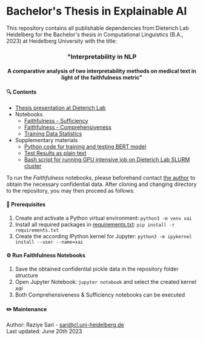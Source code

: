 # Bachelor's Thesis in Explainable AI

This repository contains all publishable dependencies from Dieterich Lab Heidelberg for the Bachelor's thesis in Computational Linguistics (B.A., 2023) at Heidelberg University with the title: 
<h3 style=text-align:center;> "Interpretability in NLP <br></h3> <h4 style=text-align:center;>A comparative analysis of two interpretability methods on medical text in light of the faithfulness metric"</h4> 

#### 🔍 Contents
* [Thesis presentation at Dieterich Lab](BA_thesis_present_Dieterichlab.pdf)
* Notebooks
  * [Faithfulness - Sufficiency](ferret-Suff.ipynb)  
  * [Faithfulness - Comprehensiveness](ferret-Comp.ipynb)  
  * [Training Data Statistics](DataStatistics.ipynb)  
* Supplementary materials
  * [Python code for training and testing BERT model](BertSeqCardio.py)
  * [Test Results as plain text](BertSeqCA.txt)
  * [Bash script for running GPU intensive job on Dieterich Lab SLURM cluster](BertSeqCA.sh)

To run the _Faithfulness_ notebooks, please beforehand contact [the author](mailto:sari@cl.uni-heidelberg.de) to obtain the necessary confidential data. After cloning and changing directory to the repository, you may then proceed as follows:

#### 🧰 Prerequisites
1. Create and activate a Python virtual environment: `python3 -m venv xai`
2. Install all required packages in [requirements.txt](requirements.txt): `pip install -r requirements.txt`
3. Create the according IPython kernel for Jupyter: `python3 -m ipykernel install --user --name=xai`

#### ⚙️ Run Faithfulness Notebooks
1. Save the obtained confidential pickle data in the repository folder structure
2. Open Jupyter Notebook: `jupyter notebook` and select the created kernel _xai_
3. Both Comprehensiveness & Sufficiency notebooks can be executed

#### ✏️ Maintenance
Author: Raziye Sari - sari@cl.uni-heidelberg.de  
Last updated: June 20th 2023  
